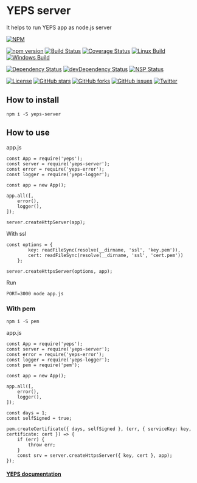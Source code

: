 # YEPS server

It helps to run YEPS app as node.js server

[![NPM](https://nodei.co/npm/yeps-server.png)](https://npmjs.org/package/yeps-server)

[![npm version](https://badge.fury.io/js/yeps-server.svg)](https://badge.fury.io/js/yeps-server)
[![Build Status](https://travis-ci.org/evheniy/yeps-server.svg?branch=master)](https://travis-ci.org/evheniy/yeps-server)
[![Coverage Status](https://coveralls.io/repos/github/evheniy/yeps-server/badge.svg?branch=master)](https://coveralls.io/github/evheniy/yeps-server?branch=master)
[![Linux Build](https://img.shields.io/travis/evheniy/yeps-server/master.svg?label=linux)](https://travis-ci.org/evheniy/)
[![Windows Build](https://img.shields.io/appveyor/ci/evheniy/yeps-server/master.svg?label=windows)](https://ci.appveyor.com/project/evheniy/yeps-server)

[![Dependency Status](https://david-dm.org/evheniy/yeps-server.svg)](https://david-dm.org/evheniy/yeps-server)
[![devDependency Status](https://david-dm.org/evheniy/yeps-server/dev-status.svg)](https://david-dm.org/evheniy/yeps-server#info=devDependencies)
[![NSP Status](https://img.shields.io/badge/NSP%20status-no%20vulnerabilities-green.svg)](https://travis-ci.org/evheniy/yeps-server)

[![License](https://img.shields.io/badge/license-MIT-blue.svg)](https://raw.githubusercontent.com/evheniy/yeps-server/master/LICENSE)
[![GitHub stars](https://img.shields.io/github/stars/evheniy/yeps-server.svg)](https://github.com/evheniy/yeps-server/stargazers)
[![GitHub forks](https://img.shields.io/github/forks/evheniy/yeps-server.svg)](https://github.com/evheniy/yeps-server/network)
[![GitHub issues](https://img.shields.io/github/issues/evheniy/yeps-server.svg)](https://github.com/evheniy/yeps-server/issues)
[![Twitter](https://img.shields.io/twitter/url/https/github.com/evheniy/yeps-server.svg?style=social)](https://twitter.com/intent/tweet?text=Wow:&url=%5Bobject%20Object%5D)


## How to install

    npm i -S yeps-server
  

## How to use

app.js

    const App = require('yeps');
    const server = require('yeps-server');
    const error = require('yeps-error');
    const logger = require('yeps-logger');
    
    const app = new App();
    
    app.all([,
        error(),
        logger(),
    ]);
    
    server.createHttpServer(app);
    
With ssl

    const options = {
            key: readFileSync(resolve(__dirname, 'ssl', 'key.pem')),
            cert: readFileSync(resolve(__dirname, 'ssl', 'cert.pem'))
        };
        
    server.createHttpsServer(options, app);
    
Run

    PORT=3000 node app.js
    
### With pem

    npm i -S pem
    
app.js

    const App = require('yeps');
    const server = require('yeps-server');
    const error = require('yeps-error');
    const logger = require('yeps-logger');
    const pem = require('pem');
        
    const app = new App();
        
    app.all([,
        error(),
        logger(),
    ]); 
    
    const days = 1;
    const selfSigned = true;
    
    pem.createCertificate({ days, selfSigned }, (err, { serviceKey: key, certificate: cert }) => {
        if (err) {
            throw err;
        }
        const srv = server.createHttpsServer({ key, cert }, app);
    });
    
#### [YEPS documentation](http://yeps.info/)
